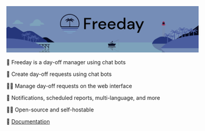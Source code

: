 ![Freeday banner](https://github.com/freeday-app/.github/blob/master/assets/banner.png)

🌴 Freeday is a day-off manager using chat bots

🤖 Create day-off requests using chat bots

👩‍💼 Manage day-off requests on the web interface

🎉 Notifications, scheduled reports, multi-language, and more

🧑‍🔧 Open-source and self-hostable

📖 [Documentation](https://freeday-app.github.io/freeday-doc/)
